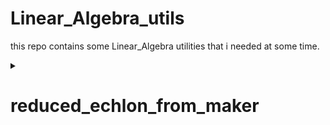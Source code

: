 # Linear_Algebra_utils
this repo contains some Linear_Algebra utilities that i needed at some time. 


<details>
  <summary><h1>reduced_echlon_from_maker</h1></summary>
This Python script performs basic matrix row operations and solves a given matrix using Gaussian elimination. The script includes functions to print matrices, switch rows, multiply rows by a scalar, and add rows together. It also includes functionality to find non-zero rows and a main function to take user input and solve the matrix.

## Functions

### `matrix_print(mat)`
Prints the matrix with formatted entries.

### `switch(mat, a, b)`
Switches row `a` and row `b` in the matrix `mat`.

### `multiply(mat, row, factor)`
Multiplies row `row` of the matrix `mat` by a scalar `factor`.

### `add(mat, a, b, factor)`
Adds `factor` times row `b` to row `a` in the matrix `mat`.

### `non_zero_row(mat, row, col, rows)`
Finds the first non-zero row below the current row in a specified column.

### `solve(mat)`
Solves the matrix `mat` using Gaussian elimination, printing each step.

### `main()`
Takes user input for the number of rows and columns, as well as the matrix elements, and solves the matrix.

## Usage

Run the script, and it will prompt for the number of rows and columns of the matrix. Enter the elements of each row, and the script will perform Gaussian elimination, displaying each step of the process.

```python
if __name__ == "__main__":
    main()
```
</details>
